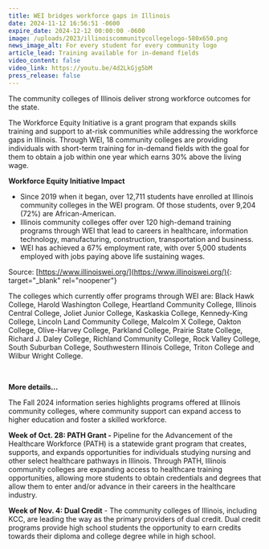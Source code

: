 ```yaml
---
title: WEI bridges workforce gaps in Illinois
date: 2024-11-12 16:56:51 -0600
expire_date: 2024-12-12 00:00:00 -0600
image: /uploads/2023/illinoiscommunitycollegelogo-580x650.png
news_image_alt: For every student for every community logo
article_lead: Training available for in-demand fields
video_content: false
video_link: https://youtu.be/4d2LkGjg5bM
press_release: false
---
```

The community colleges of Illinois deliver strong workforce outcomes for the state.

The Workforce Equity Initiative is a grant program that expands skills training and support to at-risk communities while addressing the workforce gaps in Illinois. Through WEI, 18 community colleges are providing individuals with short-term training for in-demand fields with the goal for them to obtain a job within one year which earns 30% above the living wage.

**Workforce Equity Initiative Impact**

* Since 2019 when it began, over 12,711 students have enrolled at Illinois community colleges in the WEI program. Of those students, over 9,204 (72%) are African-American.
* Illinois community colleges offer over 120 high-demand training programs through WEI that lead to careers in healthcare, information technology, manufacturing, construction, transportation and business.
* WEI has achieved a 67% employment rate, with over 5,000 students employed with jobs paying above life sustaining wages.

Source: [https://www.illinoiswei.org/](https://www.illinoiswei.org/){: target="_blank" rel="noopener"}

The colleges which currently offer programs through WEI are: Black Hawk College, Harold Washington College, Heartland Community College, Illinois Central College, Joliet Junior College, Kaskaskia College, Kennedy-King College, Lincoln Land Community College, Malcolm X College, Oakton College, Olive-Harvey College, Parkland College, Prairie State College, Richard J. Daley College, Richland Community College, Rock Valley College, South Suburban College, Southwestern Illinois College, Triton College and Wilbur Wright College.

&nbsp;

**More details...**

The Fall 2024 information series highlights programs offered at Illinois community colleges, where community support can expand access to higher education and foster a skilled workforce.

**Week of Oct. 28: PATH Grant -** Pipeline for the Advancement of the Healthcare Workforce (PATH) is a statewide grant program that creates, supports, and expands opportunities for individuals studying nursing and other select healthcare pathways in Illinois. Through PATH, Illinois community colleges are expanding access to healthcare training opportunities, allowing more students to obtain credentials and degrees that allow them to enter and/or advance in their careers in the healthcare industry.

**Week of Nov. 4: Dual Credit** - The community colleges of Illinois, including KCC, are leading the way as the primary providers of dual credit. Dual credit programs provide high school students the opportunity to earn credits towards their diploma and college degree while in high school.